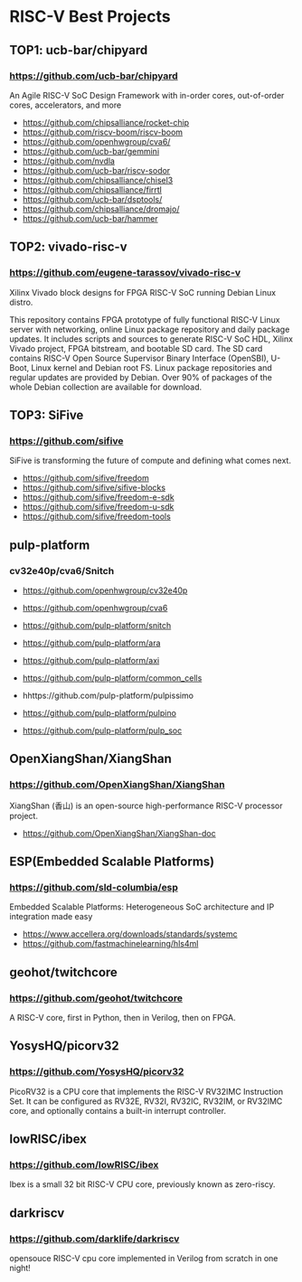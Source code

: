 # RISC-V Best Projects


## **TOP1:** ucb-bar/chipyard
### https://github.com/ucb-bar/chipyard
An Agile RISC-V SoC Design Framework with in-order cores, out-of-order cores, accelerators, and more

- https://github.com/chipsalliance/rocket-chip
- https://github.com/riscv-boom/riscv-boom
- https://github.com/openhwgroup/cva6/
- https://github.com/ucb-bar/gemmini
- https://github.com/nvdla
- https://github.com/ucb-bar/riscv-sodor
- https://github.com/chipsalliance/chisel3
- https://github.com/chipsalliance/firrtl
- https://github.com/ucb-bar/dsptools/
- https://github.com/chipsalliance/dromajo/
- https://github.com/ucb-bar/hammer

## **TOP2:** vivado-risc-v
### https://github.com/eugene-tarassov/vivado-risc-v
Xilinx Vivado block designs for FPGA RISC-V SoC running Debian Linux distro.

This repository contains FPGA prototype of fully functional RISC-V Linux server with networking, online Linux package repository and daily package updates. It includes scripts and sources to generate RISC-V SoC HDL, Xilinx Vivado project, FPGA bitstream, and bootable SD card. The SD card contains RISC-V Open Source Supervisor Binary Interface (OpenSBI), U-Boot, Linux kernel and Debian root FS. Linux package repositories and regular updates are provided by Debian. Over 90% of packages of the whole Debian collection are available for download.


## **TOP3:** SiFive
### https://github.com/sifive
SiFive is transforming the future of compute and defining what comes next.
- https://github.com/sifive/freedom
- https://github.com/sifive/sifive-blocks
- https://github.com/sifive/freedom-e-sdk
- https://github.com/sifive/freedom-u-sdk
- https://github.com/sifive/freedom-tools


## pulp-platform
### cv32e40p/cva6/Snitch
- https://github.com/openhwgroup/cv32e40p
- https://github.com/openhwgroup/cva6
- https://github.com/pulp-platform/snitch
- https://github.com/pulp-platform/ara

- https://github.com/pulp-platform/axi
- https://github.com/pulp-platform/common_cells

- hhttps://github.com/pulp-platform/pulpissimo
- https://github.com/pulp-platform/pulpino
- https://github.com/pulp-platform/pulp_soc


## OpenXiangShan/XiangShan
### https://github.com/OpenXiangShan/XiangShan
XiangShan (香山) is an open-source high-performance RISC-V processor project.

- https://github.com/OpenXiangShan/XiangShan-doc

##  ESP(Embedded Scalable Platforms)
### https://github.com/sld-columbia/esp
Embedded Scalable Platforms: Heterogeneous SoC architecture and IP integration made easy

- https://www.accellera.org/downloads/standards/systemc
- https://github.com/fastmachinelearning/hls4ml


## geohot/twitchcore
### https://github.com/geohot/twitchcore
A RISC-V core, first in Python, then in Verilog, then on FPGA.


## YosysHQ/picorv32
### https://github.com/YosysHQ/picorv32
PicoRV32 is a CPU core that implements the RISC-V RV32IMC Instruction Set. It can be configured as RV32E, RV32I, RV32IC, RV32IM, or RV32IMC core, and optionally contains a built-in interrupt controller.


## lowRISC/ibex
### https://github.com/lowRISC/ibex
Ibex is a small 32 bit RISC-V CPU core, previously known as zero-riscy.


## darkriscv
### https://github.com/darklife/darkriscv
opensouce RISC-V cpu core implemented in Verilog from scratch in one night!


